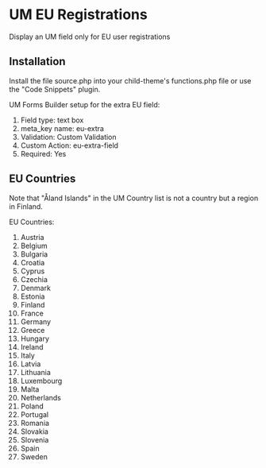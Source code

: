 # UM EU Registrations
Display an UM field only for EU user registrations

## Installation ##
Install the file source.php into your child-theme's functions.php file or use the "Code Snippets" plugin.

UM Forms Builder setup for the extra EU field:
1. Field type: text box
2. meta_key name: eu-extra
3. Validation: Custom Validation
4. Custom Action: eu-extra-field
5. Required: Yes

## EU Countries ##
Note that "Åland Islands" in the UM Country list is not a country but a region in Finland.

EU Countries: 
1. Austria
2. Belgium
3. Bulgaria
4. Croatia
5. Cyprus
6. Czechia
7. Denmark
8. Estonia
9. Finland
10. France
11. Germany
12. Greece
13. Hungary
14. Ireland
15. Italy
16. Latvia
17. Lithuania
18. Luxembourg
19. Malta
20. Netherlands
21. Poland
22. Portugal
23. Romania
24. Slovakia
25. Slovenia
26. Spain
27. Sweden


